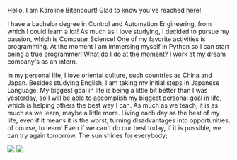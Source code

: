 Hello, I am Karoline Bitencourt! Glad to know you've reached here!

I have a bachelor degree in Control and Automation Engineering, from which I could learn a lot! As much as I love studying, I decided to pursue my passion, which is Computer Science! One of my favorite activities is programming. At the moment I am immersing myself in Python so I can start being a true programmer! What do I do at the moment? I work at my dream company's as an intern.

In my personal life, I love oriental culture, such countries as China and Japan. Besides studying English, I am taking my initial steps in Japanese Language. My biggest goal in life is being a little bit better than I was yesterday, so I will be able to accomplish my biggest personal goal in life, which is helping others the best way I can. As much as we teach, it is as much as we learn, maybe a little more. Living each day as the best of my life, even if it means it is the worst, turning disadvantages into opportunities, of course, to learn! Even if we can't do our best today, if it is possible, we can try again tomorrow. The sun shines for everybody;


<div> 
  
  <a href = "mailto:bitencourt.karoline@gmail.com"><img src="https://img.shields.io/badge/-Gmail-%23333?style=for-the-badge&logo=gmail&logoColor=white" target="_blank"></a>
  <a href="https://www.linkedin.com/public-profile/settings?trk=d_flagship3_profile_self_view_public_profile" target="_blank"><img src="https://img.shields.io/badge/-LinkedIn-%230077B5?style=for-the-badge&logo=linkedin&logoColor=white" target="_blank"></a> 
  
</div>
